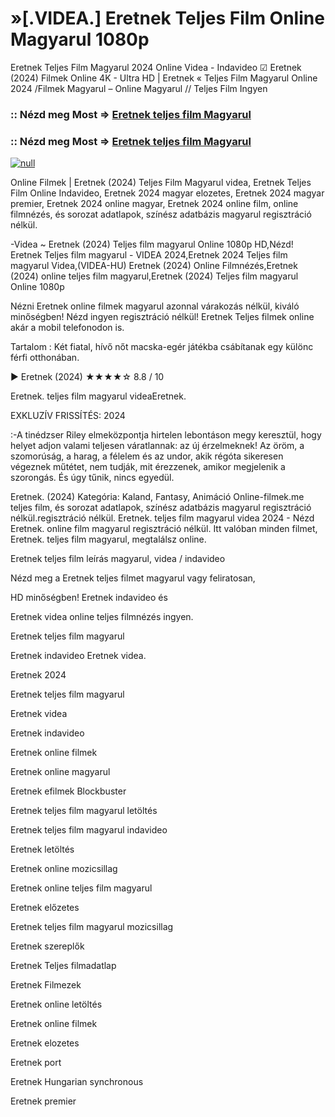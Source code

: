 # »[.VIDEA.] Eretnek Teljes Film Online Magyarul 1080p

Eretnek Teljes Film Magyarul 2024 Online Videa - Indavideo ☑ Eretnek (2024) Filmek Online 4K - Ultra HD | Eretnek « Teljes Film Magyarul Online 2024 /Filmek Magyarul – Online Magyarul // Teljes Film Ingyen

### :: Nézd meg Most => [Eretnek teljes film Magyarul](https://t.co/kh5xWaR0Mi)

### :: Nézd meg Most => [Eretnek teljes film Magyarul](https://t.co/kh5xWaR0Mi)

[![null](https://static.wixstatic.com/media/855a25_043b5abeb4ae4d35ac003198e7fe56ed~mv2.gif)](https://t.co/kh5xWaR0Mi)

Online Filmek | Eretnek (2024) Teljes Film Magyarul videa, Eretnek Teljes Film Online Indavideo, Eretnek 2024 magyar elozetes, Eretnek 2024 magyar premier, Eretnek 2024 online magyar, Eretnek 2024 online film, online filmnézés, és sorozat adatlapok, színész adatbázis magyarul regisztráció nélkül.

-Videa ~ Eretnek (2024) Teljes film magyarul Online 1080p HD,Nézd! Eretnek Teljes film magyarul - VIDEA 2024,Eretnek 2024 Teljes film magyarul Videa,(VIDEA-HU) Eretnek (2024) Online Filmnézés,Eretnek (2024) online teljes film magyarul,Eretnek (2024) Teljes film magyarul Online 1080p

Nézni Eretnek online filmek magyarul azonnal várakozás nélkül, kiváló minőségben! Nézd ingyen regisztráció nélkül! Eretnek Teljes filmek online akár a mobil telefonodon is.

Tartalom : Két fiatal, hívő nőt macska-egér játékba csábítanak egy különc férfi otthonában.

▶️ Eretnek (2024) ★★★★☆ 8.8 / 10

Eretnek. teljes film magyarul videaEretnek.

EXKLUZÍV FRISSÍTÉS: 2024

:-A tinédzser Riley elmeközpontja hirtelen lebontáson megy keresztül, hogy helyet adjon valami teljesen váratlannak: az új érzelmeknek! Az öröm, a szomorúság, a harag, a félelem és az undor, akik régóta sikeresen végeznek műtétet, nem tudják, mit érezzenek, amikor megjelenik a szorongás. És úgy tűnik, nincs egyedül.

Eretnek. (2024) Kategória: Kaland, Fantasy, Animáció Online-filmek.me teljes film, és sorozat adatlapok, színész adatbázis magyarul regisztráció nélkül.regisztráció nélkül. Eretnek. teljes film magyarul videa 2024 - Nézd Eretnek. online film magyarul regisztráció nélkül. Itt valóban minden filmet, Eretnek. teljes film magyarul, megtalálsz online.

Eretnek teljes film leírás magyarul, videa / indavideo

Nézd meg a Eretnek teljes filmet magyarul vagy feliratosan, 

HD minőségben! Eretnek indavideo és 

Eretnek videa online teljes filmnézés ingyen. 

Eretnek teljes film magyarul 

Eretnek indavideo Eretnek videa.

Eretnek 2024

Eretnek teljes film magyarul

Eretnek videa

Eretnek indavideo

Eretnek online filmek

Eretnek online magyarul

Eretnek efilmek Blockbuster

Eretnek teljes film magyarul letöltés

Eretnek teljes film magyarul indavideo

Eretnek letöltés

Eretnek online mozicsillag

Eretnek online teljes film magyarul

Eretnek előzetes

Eretnek teljes film magyarul mozicsillag

Eretnek szereplők

Eretnek Teljes filmadatlap

Eretnek Filmezek

Eretnek online letöltés

Eretnek online filmek

Eretnek elozetes

Eretnek port

Eretnek Hungarian synchronous

Eretnek premier
